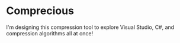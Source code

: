 # Comprecious

I'm designing this compression tool to explore Visual Studio, C#, and compression algorithms all at once!
